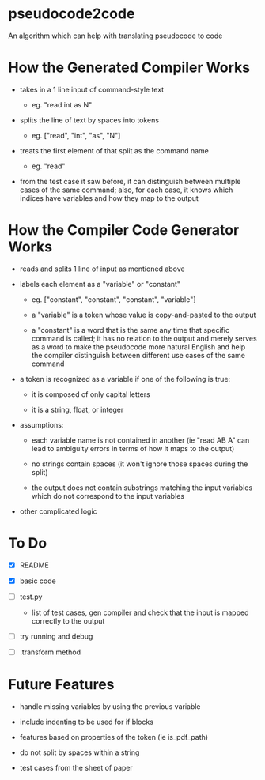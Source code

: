 # pseudocode2code



An algorithm which can help with translating pseudocode to code



# How the Generated Compiler Works


- takes in a 1 line input of command-style text

  - eg. "read int as N"

- splits the line of text by spaces into tokens

  - eg. ["read", "int", "as", "N"]
- treats the first element of that split as the command name

  - eg. "read"

- from the test case it saw before, it can distinguish between multiple cases of the same command; also, for each case, it knows which indices have variables and how they map to the output



# How the Compiler Code Generator Works


- reads and splits 1 line of input as mentioned above

- labels each element as a "variable" or "constant"

  - eg. ["constant", "constant", "constant", "variable"]

  - a "variable" is a token whose value is copy-and-pasted to the output

  - a "constant" is a word that is the same any time that specific command is called; it has no relation to the output and merely serves as a word to make the pseudocode more natural English and help the compiler distinguish between different use cases of the same command

- a token is recognized as a variable if one of the following is true:

  - it is composed of only capital letters

  - it is a string, float, or integer
- assumptions:

  - each variable name is not contained in another (ie "read AB A" can lead to ambiguity errors in terms of how it maps to the output)

  - no strings contain spaces (it won't ignore those spaces during the split)
  - the output does not contain substrings matching the input variables which do not correspond to the input variables
- other complicated logic



# To Do


- [x] README

- [x] basic code

- [ ] test.py

  - list of test cases, gen compiler and check that the input is mapped correctly to the output

- [ ] try running and debug

- [ ] .transform method



# Future Features



- handle missing variables by using the previous variable

- include indenting to be used for if blocks

- features based on properties of the token (ie is_pdf_path)

- do not split by spaces within a string

- test cases from the sheet of paper